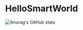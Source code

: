 # HelloSmartWorld
![Anurag's GitHub stats](https://github-readme-stats.vercel.app/api?username=SMARTWORLD&theme=solarized-light)

